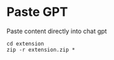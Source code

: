 # Paste GPT

Paste content directly into chat gpt

```shell
cd extension
zip -r extension.zip *
```

